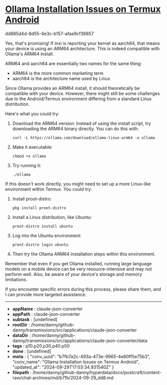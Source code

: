 # [Ollama Installation Issues on Termux Android](https://claude.ai/chat/b7fb7a2c-493a-473e-9965-4e80ff5e75b3)

dd885d4d-8d55-4e3c-b157-afaa9cf36857

 Yes, that's promising! If inxi is reporting your kernel as aarch64, that means your device is using an ARM64 architecture. This is indeed compatible with Ollama's ARM64 install.

ARM64 and aarch64 are essentially two names for the same thing:
- ARM64 is the more common marketing term
- aarch64 is the architecture name used by Linux

Since Ollama provides an ARM64 install, it should theoretically be compatible with your device. However, there might still be some challenges due to the Android/Termux environment differing from a standard Linux distribution.

Here's what you could try:

1. Download the ARM64 version:
   Instead of using the install script, try downloading the ARM64 binary directly. You can do this with:

   ```
   curl -L https://ollama.com/download/ollama-linux-arm64 -o ollama
   ```

2. Make it executable:
   ```
   chmod +x ollama
   ```

3. Try running it:
   ```
   ./ollama
   ```

If this doesn't work directly, you might need to set up a more Linux-like environment within Termux. You could try:

1. Install proot-distro:
   ```
   pkg install proot-distro
   ```

2. Install a Linux distribution, like Ubuntu:
   ```
   proot-distro install ubuntu
   ```

3. Log into the Ubuntu environment:
   ```
   proot-distro login ubuntu
   ```

4. Then try the Ollama ARM64 installation steps within this environment.

Remember that even if you get Ollama installed, running large language models on a mobile device can be very resource-intensive and may not perform well. Also, be aware of your device's storage and memory limitations.

If you encounter specific errors during this process, please share them, and I can provide more targeted assistance.

---

* **appName** : claude-json-converter
* **appPath** : claude-json-converter
* **subtask** : [undefined]
* **rootDir** : /home/danny/github-danny/transmissions/src/applications/claude-json-converter
* **dataDir** : /home/danny/github-danny/transmissions/src/applications/claude-json-converter/data
* **tags** : p10.p20.p30.p40.p50
* **done** : [undefined]
* **meta** : {
  "conv_uuid": "b7fb7a2c-493a-473e-9965-4e80ff5e75b3",
  "conv_name": "Ollama Installation Issues on Termux Android",
  "updated_at": "2024-09-29T17:03:34.931540Z"
}
* **filepath** : /home/danny/github-danny/hyperdata/docs/postcraft/content-raw/chat-archives/md/b7fb/2024-09-29_dd8.md